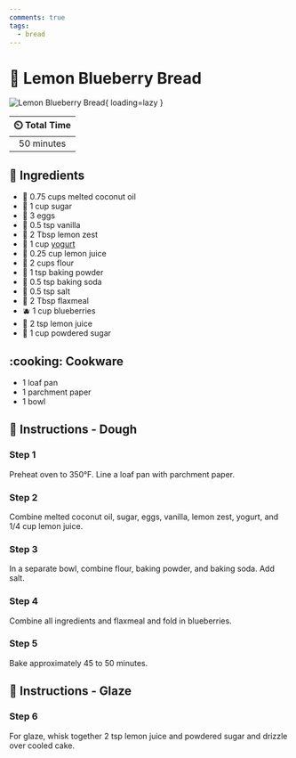```yaml
---
comments: true
tags:
  - bread
---
```

# :lemon: Lemon Blueberry Bread

![Lemon Blueberry Bread](../assets/images/lemon-blueberry-bread.jpg){ loading=lazy }

| :timer_clock: Total Time |
|:-----------------------: |
| 50 minutes |

## :salt: Ingredients

- :coconut: 0.75 cups melted coconut oil
- :candy: 1 cup sugar
- :egg: 3 eggs
- :icecream: 0.5 tsp vanilla
- :lemon: 2 Tbsp lemon zest
- :microbe: 1 cup [yogurt][1]
- :lemon: 0.25 cup lemon juice
- :ear_of_rice: 2 cups flour
- :dash: 1 tsp baking powder
- :cup_with_straw: 0.5 tsp baking soda
- :salt: 0.5 tsp salt
- :ear_of_rice: 2 Tbsp flaxmeal
- :blueberries: 1 cup blueberries
- :lemon: 2 tsp lemon juice
- :candy: 1 cup powdered sugar

## :cooking: Cookware

- 1 loaf pan
- 1 parchment paper
- 1 bowl

## :pencil: Instructions - Dough

### Step 1

Preheat oven to 350°F. Line a loaf pan with parchment paper.

### Step 2

Combine melted coconut oil, sugar, eggs, vanilla, lemon zest, yogurt, and 1/4 cup lemon juice.

### Step 3

In a separate bowl, combine flour, baking powder, and baking soda. Add salt.

### Step 4

Combine all ingredients and flaxmeal and fold in blueberries.

### Step 5

Bake approximately 45 to 50 minutes.

## :pencil: Instructions - Glaze

### Step 6

For glaze, whisk together 2 tsp lemon juice and powdered sugar and drizzle over cooled cake.

[1]: <../ingredients/yogurt.md>

